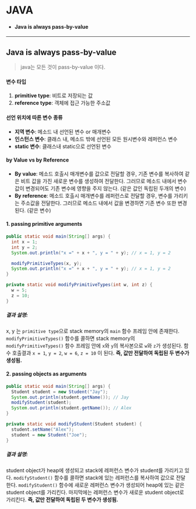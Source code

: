 # JAVA

* #### Java is always pass-by-value
---

## Java is always pass-by-value
> java는 모든 것이 pass-by-value 이다.

#### 변수 타입
1. **primitive type**: 비트로 저장되는 값
2. **reference type**: 객체에 접근 가능한 주소값

#### 선언 위치에 따른 변수 종류
- **지역 변수**: 메소드 내 선언된 변수 or 매개변수
- **인스턴스 변수**: 클래스 내, 메소드 밖에 선언된 모든 원시변수와 레퍼런스 변수
- **static 변수**: 클래스내 static으로 선언된 변수

#### by Value vs by Reference
- **By value**: 메소드 호출시 매개변수를 값으로 전달할 경우, 기존 변수를 복사하여 같은 비트 값을 가진 새로운 변수를 생성하여 전달한다. 그러므로 메소드 내에서 변수값이 변경되어도 기존 변수에 영향을 주지 않는다. (같은 값인 독립된 두개의 변수)
- **By reference**: 메소드 호출시 매개변수를 레퍼런스로 전달할 경우, 변수를 가리키는 주소값을 전달한다. 그러므로 메소드 내에서 값을 변경하면 기존 변수 또한 변경된다. (같은 변수)

#### 1. passing primitive arguments
```java
public static void main(String[] args) {
  int x = 1;
  int y = 2;
  System.out.println("x =" + x + ", y = " + y); // x = 1, y = 2

  modifyPrimitiveTypes(x, y);  
  System.out.println("x =" + x + ", y = " + y); // x = 1, y = 2
}

private static void modifyPrimitiveTypes(int w, int z) {
  w = 5;
  z = 10;
}
```

##### 결과 설명:
x, y 는 `primitive type`으로 stack memory의 `main` 함수 프레임 안에 존재한다.
`modifyPrimitiveTypes()` 함수를 콜하면 stack memory의 `modifyPrimitiveTypes()` 함수 프레임 안에 `x`와 `y`의 복사본으로 `w`와 `z`가 생성된다.
함수 호출결과 `x = 1`, `y = 2`, `w = 6`, `z = 10` 이 된다.
__즉, 값만 전달하여 독립된 두 변수가 생성됨.__

#### 2. passing objects as arguments
```java
public static void main(String[] args) {
  Student student = new Student("Jay");
  System.out.println(student.getName()); // Jay
  modifyStudent(student);
  System.out.println(student.getName()); // Alex
}

private static void modifyStudent(Student student) {
  student.setName("Alex");
  student = new Student("Joe");
}
```

##### 결과 설명:
student object가 heap에 생성되고 stack에 레퍼런스 변수가 student를 가리키고 있다.
`modifyStudent()` 함수를 콜하면 stack에 있는 레퍼런스를 복사하여 값으로 전달한다.
`modifyStudent()` 함수에 새로운 레퍼런스 변수가 생성되어 heap에 있는 같은 student object를 가리킨다.
마지막에는 레퍼런스 변수가 새로운 student object로 가리킨다.
__즉, 값만 전달하여 독립된 두 변수가 생성됨.__
